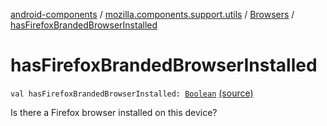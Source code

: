 [android-components](../../index.md) / [mozilla.components.support.utils](../index.md) / [Browsers](index.md) / [hasFirefoxBrandedBrowserInstalled](./has-firefox-branded-browser-installed.md)

# hasFirefoxBrandedBrowserInstalled

`val hasFirefoxBrandedBrowserInstalled: `[`Boolean`](https://kotlinlang.org/api/latest/jvm/stdlib/kotlin/-boolean/index.html) [(source)](https://github.com/mozilla-mobile/android-components/blob/master/components/support/utils/src/main/java/mozilla/components/support/utils/Browsers.kt#L117)

Is there a Firefox browser installed on this device?

